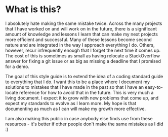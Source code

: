 # What is this?
I absolutely hate making the same mistake twice. Across the many projects that I have worked on and will work on in the future, there is a significant amount of knowledge and lessons I learn that can make my next projects more efficient and successful. Many of these lessons become second nature and are integrated in the way I approach everything I do. Others, however, recur infrequently enough that I forget the next time it comes up. The cost of this is sometimes as small as having relocate a StackOverflow answer for fixing a git issue or as big as missing a deadline that I promised for a demo.

The goal of this style guide is to extend the idea of a coding standard guide to everything that I do. I want this to be a place where I document my solutions to mistakes that I have made in the past so that I have an easy-to-locate reference for how to avoid that in the future. This is very much a living document. I expect it to grow with new problems that come up, and expect my standards to evolve as I learn more. My hope is that documenting as much as I can will make my growth more effective.

I am also making this public in case anybody else finds use from these resources - it's better if other people don't make the same mistakes as I did :)

